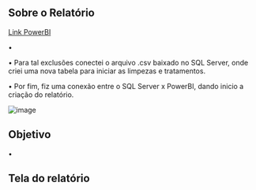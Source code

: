 ## Sobre o Relatório
[Link PowerBI](https://app.powerbi.com/view?r=eyJrIjoiZTcxOTljZTktMWI3Mi00YWU1LTllMTEtMWMzYjdjZGY3ZmM4IiwidCI6Ijg5NzYxNDUyLTZhZTUtNDU4YS1hZDJiLTg1NjRhMTQxY2VhMyJ9)

• 

•	Para tal exclusões conectei o arquivo .csv baixado no  SQL Server, onde criei uma nova tabela para iniciar as limpezas e tratamentos.

•	Por fim, fiz uma conexão entre o SQL Server x PowerBI, dando inicio a criação do relatório.


![image](https://github.com/Jairocorrea22/Analise_de_dados/assets/111188620/d6d433ce-5940-49dd-839a-3147037e6b23)


## Objetivo 




• 

## Tela do relatório
